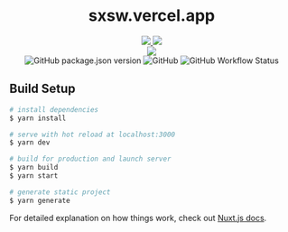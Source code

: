<h1 align="center">sxsw.vercel.app</h1>

<div align="center">
    <a href="https://forthebadge.com">
        <img src="https://img.shields.io/badge/BUILT%20WITH-Nuxt%20Content-green?style=for-the-badge" />
    </a>
    <a href="https://forthebadge.com">
        <img src="https://img.shields.io/badge/BUILT%20WITH-Tailwind%20CSS-green?style=for-the-badge" />
    </a>
</div>

<div align="center">
    <a href="https://forthebadge.com">
        <img src="https://img.shields.io/badge/MADE%20WITH-%E2%9D%A4-red?style=for-the-badge" />
    </a>
</div>

<div align="center">
    <img alt="GitHub package.json version" src="https://img.shields.io/github/package-json/v/sxsw1029/sxsw.vercel.app?style=flat-square">
    <img alt="GitHub" src="https://img.shields.io/github/license/sxsw1029/sxsw.vercel.app?color=blue&style=flat-square">
    <img alt="GitHub Workflow Status" src="https://img.shields.io/github/workflow/status/sxsw1029/sxsw.vercel.app/ci?style=flat-square">
</div>

## Build Setup

```bash
# install dependencies
$ yarn install

# serve with hot reload at localhost:3000
$ yarn dev

# build for production and launch server
$ yarn build
$ yarn start

# generate static project
$ yarn generate
```

For detailed explanation on how things work, check out [Nuxt.js docs](https://nuxtjs.org).

